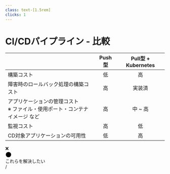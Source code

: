 ```yaml
---
class: text-[1.5rem]
clicks: 1
---
```


# CI/CDパイプライン - 比較

|  | Push型 | Pull型 + Kubernetes |
|-|:-:|:-:|
| 構築コスト | <span class="text-green-500">低</span> | <span class="text-red-500">高</span> |
| 障害時のロールバック処理の構築コスト | <span class="text-red-500">高</span> | <span class="text-green-500">実装済</span> |
| アプリケーションの管理コスト<br /><span class="text-base opacity-70">※ ファイル・使用ポート・コンテナイメージ など</span> | <span class="text-red-500">高</span> | <span class="text-yellow-500">中</span> ~ <span class="text-red-500">高</span> |
| 監視コスト | <span class="text-red-500">高</span> | <span class="text-green-500">低</span> |
| CD対象アプリケーションの可用性 | <span class="text-red-500">低</span> |<span class="text-green-500">高</span> |

<div class="absolute left-16 bottom-8 flex items-center gap-4">
  <div class="text-lg">❌</div>
  <div class="flex w-[100px] h-2">
    <div class="h-full w-full bg-gradient-to-r from-red-500 to-yellow-500 rounded-l-xl"></div>
    <div class="h-full w-full bg-gradient-to-r from-yellow-500 to-green-500 rounded-r-xl"></div>
  </div>
  <svg width="20" height="20" viewBox="0 0 18 18" xmlns="http://www.w3.org/2000/svg" class="stroke-green-500 fill-none">
    <path d="M16.5 9C16.5 9.98491 16.306 10.9602 15.9291 11.8701C15.5522 12.7801 14.9997 13.6069 14.3033 14.3033C13.6069 14.9997 12.7801 15.5522 11.8701 15.9291C10.9602 16.306 9.98491 16.5 9 16.5C8.01509 16.5 7.03982 16.306 6.12987 15.9291C5.21993 15.5522 4.39314 14.9997 3.6967 14.3033C3.00026 13.6069 2.44781 12.7801 2.0709 11.8701C1.69399 10.9602 1.5 9.98491 1.5 9C1.5 7.01088 2.29018 5.10322 3.6967 3.6967C5.10322 2.29018 7.01088 1.5 9 1.5C10.9891 1.5 12.8968 2.29018 14.3033 3.6967C15.7098 5.10322 16.5 7.01088 16.5 9Z" stroke-width="3" stroke-linecap="round" stroke-linejoin="round"/>
  </svg>
</div>

<div class="
  absolute top-35 left-180
  w-[145px] h-[58px] rounded-lg
  border-4 border-fuchsia-500
" v-click="1" />

<div class="
  absolute top-60 left-180
  w-[145px] h-[80px] rounded-lg
  border-4 border-fuchsia-500
" v-click="1" />


<div class="
  mt-10 ml-125
  text-fuchsia-500 font-bold text-4xl
" v-click="1">
  これらを解決したい
</div>


<div
  class="absolute bottom-[1rem] right-[1rem] text-[1rem]"
>
  <SlideCurrentNo /> / <SlidesTotal />
</div>